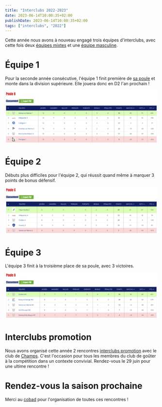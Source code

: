 ```yaml
---
title: "Interclubs 2022-2023"
date: 2023-06-14T10:00:35+02:00
publishDate: 2023-06-14T10:00:35+02:00
tags: ["interclubs", "2022"]
---
```


Cette année nous avons à nouveau engagé trois équipes d'interclubs, avec cette fois deux [équipes mixtes](http://cobad77.fr/cb77/content/interclubs-mixtes) et une [équipe masculine](http://cobad77.fr/cb77/content/interclubs-masculins).

# Équipe 1

Pour la seconde année consécutive, l'équipe 1 finit première de [sa poule](https://icbad.ffbad.org/competition/2202259) et monte dans la division supérieure. Elle jouera donc en D2 l'an prochain !

![Team 1](/images/2022_team1.png)

# Équipe 2

Débuts plus difficiles pour l'équipe 2, qui réussit quand même à marquer 3 points de bonus défensif.

![Team 2](/images/2022_team2.png)

# Équipe 3

L'équipe 3 finit à la troisième place de sa poule, avec 3 victoires.

![Team 3](/images/2022_team3.png)

# Interclubs promotion

Nous avons organisé cette année 2 rencontres [interclubs promotion](http://cobad77.fr/cb77/content/interclubs-promotion-adultes-et-jeunes) avec le club de [Champs](https://badaccord.fr/). C'est l'occasion pour tous les membres du club de goûter à la compétition dans un contexte convivial. Rendez-vous le 29 juin pour une ultime rencontre !

# Rendez-vous la saison prochaine

Merci au [cobad](http://cobad77.fr/cb77/) pour l'organisation de toutes ces rencontres !